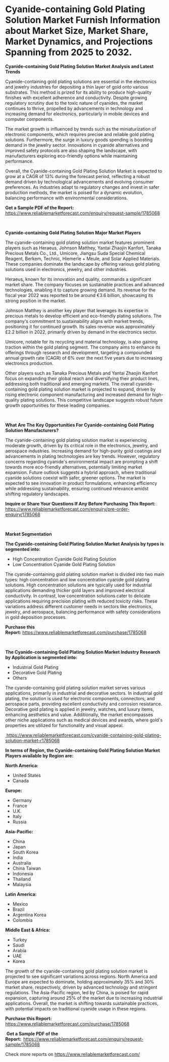 <p><h1>Cyanide-containing Gold Plating Solution Market Furnish Information about Market Size, Market Share, Market Dynamics, and Projections Spanning from 2025 to 2032.</h1></p><p><strong>Cyanide-containing Gold Plating Solution Market Analysis and Latest Trends</strong></p>
<p><p>Cyanide-containing gold plating solutions are essential in the electronics and jewelry industries for depositing a thin layer of gold onto various substrates. This method is prized for its ability to produce high-quality finishes with excellent adherence and conductivity. Despite growing regulatory scrutiny due to the toxic nature of cyanides, the market continues to thrive, propelled by advancements in technology and increasing demand for electronics, particularly in mobile devices and computer components.</p><p>The market growth is influenced by trends such as the miniaturization of electronic components, which requires precise and reliable gold plating solutions. Furthermore, the surge in luxury goods spending is boosting demand in the jewelry sector. Innovations in cyanide alternatives and improved safety protocols are also shaping the landscape, with manufacturers exploring eco-friendly options while maintaining performance.</p><p>Overall, the Cyanide-containing Gold Plating Solution Market is expected to grow at a CAGR of 13% during the forecast period, reflecting a robust demand driven by technological advancements and evolving consumer preferences. As industries adapt to regulatory changes and invest in safer production methods, the market is poised for a dynamic evolution, balancing performance with environmental considerations.</p></p>
<p><strong>Get a Sample PDF of the Report:&nbsp;</strong> <a href="https://www.reliablemarketforecast.com/enquiry/request-sample/1785068?utm_campaign=2603&utm_medium=2&utm_source=Github&utm_content=ia&utm_term=25032025&utm_id=cyanide-containing-gold-plating-solution">https://www.reliablemarketforecast.com/enquiry/request-sample/1785068</a></p>
<p>&nbsp;</p>
<p><strong>Cyanide-containing Gold Plating Solution Major Market Players</strong></p>
<p><p>The cyanide-containing gold plating solution market features prominent players such as Heraeus, Johnson Matthey, Yantai Zhaojin Kanfort, Tanaka Precious Metals Co., Ltd., Umicore, Jiangsu Suda Special Chemical Reagent, Berkem, Technic, Hiemerle + Meule, and Solar Applied Materials. These companies dominate the landscape by offering various gold plating solutions used in electronics, jewelry, and other industries.</p><p>Heraeus, known for its innovation and quality, commands a significant market share. The company focuses on sustainable practices and advanced technologies, enabling it to capture growing demand. Its revenue for the fiscal year 2022 was reported to be around €3.6 billion, showcasing its strong position in the market.</p><p>Johnson Matthey is another key player that leverages its expertise in precious metals to develop efficient and eco-friendly plating solutions. The company's commitment to sustainability aligns with market trends, positioning it for continued growth. Its sales revenue was approximately £2.2 billion in 2022, primarily driven by demand in the electronics sector.</p><p>Umicore, notable for its recycling and material technology, is also gaining traction within the gold plating segment. The company aims to enhance its offerings through research and development, targeting a compounded annual growth rate (CAGR) of 6% over the next five years due to increasing electronics production.</p><p>Other players such as Tanaka Precious Metals and Yantai Zhaojin Kanfort focus on expanding their global reach and diversifying their product lines, addressing both traditional and emerging markets. The overall cyanide-containing gold plating solution market is projected to expand, driven by rising electronic component manufacturing and increased demand for high-quality plating solutions. This competitive landscape suggests robust future growth opportunities for these leading companies.</p></p>
<p>&nbsp;</p>
<p><strong>What Are The Key Opportunities For Cyanide-containing Gold Plating Solution Manufacturers?</strong></p>
<p><p>The cyanide-containing gold plating solution market is experiencing moderate growth, driven by its critical role in the electronics, jewelry, and aerospace industries. Increasing demand for high-purity gold coatings and advancements in plating technologies are key trends. However, regulatory concerns regarding cyanide's environmental impact are prompting a shift towards more eco-friendly alternatives, potentially limiting market expansion. Future outlook suggests a hybrid approach, where traditional cyanide solutions coexist with safer, greener options. The market is expected to see innovation in product formulations, enhancing efficiency while addressing sustainability, ensuring continued relevance amidst shifting regulatory landscapes.</p></p>
<p><strong>Inquire or Share Your Questions If Any Before Purchasing This Report:</strong> <a href="https://www.reliablemarketforecast.com/enquiry/pre-order-enquiry/1785068?utm_campaign=2603&utm_medium=2&utm_source=Github&utm_content=ia&utm_term=25032025&utm_id=cyanide-containing-gold-plating-solution">https://www.reliablemarketforecast.com/enquiry/pre-order-enquiry/1785068</a></p>
<p>&nbsp;</p>
<p><strong>Market Segmentation</strong></p>
<p><strong>The Cyanide-containing Gold Plating Solution Market Analysis by types is segmented into:</strong></p>
<p><ul><li>High Concentration Cyanide Gold Plating Solution</li><li>Low Concentration Cyanide Gold Plating Solution</li></ul></p>
<p><p>The cyanide-containing gold plating solution market is divided into two main types: high concentration and low concentration cyanide gold plating solutions. High concentration solutions are typically used for industrial applications demanding thicker gold layers and improved electrical conductivity. In contrast, low concentration solutions cater to delicate applications requiring precision plating with reduced toxicity risks. These variations address different customer needs in sectors like electronics, jewelry, and aerospace, balancing performance with safety considerations in gold deposition processes.</p></p>
<p><strong>Purchase this Report:&nbsp;</strong><a href="https://www.reliablemarketforecast.com/purchase/1785068?utm_campaign=2603&utm_medium=2&utm_source=Github&utm_content=ia&utm_term=25032025&utm_id=cyanide-containing-gold-plating-solution">https://www.reliablemarketforecast.com/purchase/1785068</a></p>
<p>&nbsp;</p>
<p><strong>The Cyanide-containing Gold Plating Solution Market Industry Research by Application is segmented into:</strong></p>
<p><ul><li>Industrial Gold Plating</li><li>Decorative Gold Plating</li><li>Others</li></ul></p>
<p><p>The cyanide-containing gold plating solution market serves various applications, primarily in industrial and decorative sectors. In industrial gold plating, the solution is used for electronic components, connectors, and aerospace parts, providing excellent conductivity and corrosion resistance. Decorative gold plating is applied in jewelry, watches, and luxury items, enhancing aesthetics and value. Additionally, the market encompasses other niche applications such as medical devices and awards, where gold's properties are utilized for functionality and visual appeal.</p></p>
<p><a href="https://www.reliablemarketforecast.com/cyanide-containing-gold-plating-solution-market-r1785068?utm_campaign=2603&utm_medium=2&utm_source=Github&utm_content=ia&utm_term=25032025&utm_id=cyanide-containing-gold-plating-solution">&nbsp;https://www.reliablemarketforecast.com/cyanide-containing-gold-plating-solution-market-r1785068</a></p>
<p><strong>In terms of Region, the Cyanide-containing Gold Plating Solution Market Players available by Region are:</strong></p>
<p>
    <p> <strong> North America: </strong>
        <ul>
            <li>United States</li>
            <li>Canada</li>
        </ul>
        </p> 
    <p> <strong> Europe: </strong>
        <ul>
            <li>Germany</li>
            <li>France</li>
            <li>U.K.</li>
            <li>Italy</li>
            <li>Russia</li>
        </ul>
        </p> 
    <p> <strong> Asia-Pacific: </strong>
        <ul>
            <li>China</li>
            <li>Japan</li>
            <li>South Korea</li>
            <li>India</li>
            <li>Australia</li>
            <li>China Taiwan</li>
            <li>Indonesia</li>
            <li>Thailand</li>
            <li>Malaysia</li>
        </ul>
        </p> 
    <p> <strong> Latin America: </strong>
        <ul>
            <li>Mexico</li>
            <li>Brazil</li>
            <li>Argentina Korea</li>
            <li>Colombia</li>
        </ul>
        </p> 
    <p> <strong> Middle East & Africa: </strong>
        <ul>
            <li>Turkey</li>
            <li>Saudi</li>
            <li>Arabia</li>
            <li>UAE</li>
            <li>Korea</li>
        </ul>
    </p>
    </p>
<p><p>The growth of the cyanide-containing gold plating solution market is projected to see significant variations across regions. North America and Europe are expected to dominate, holding approximately 35% and 30% market share, respectively, driven by advanced technology and stringent regulations. The Asia-Pacific region, led by China, is poised for rapid expansion, capturing around 25% of the market due to increasing industrial applications. Overall, the market is shifting towards sustainable practices, with potential impacts on traditional cyanide usage in these regions.</p></p>
<p><strong>Purchase this Report: </strong><a href="https://www.reliablemarketforecast.com/purchase/1785068?utm_campaign=2603&utm_medium=2&utm_source=Github&utm_content=ia&utm_term=25032025&utm_id=cyanide-containing-gold-plating-solution">https://www.reliablemarketforecast.com/purchase/1785068</a></p>
<p>&nbsp;<strong>Get a Sample PDF of the Report:&nbsp;&nbsp;</strong><a href="https://www.reliablemarketforecast.com/enquiry/request-sample/1785068?utm_campaign=2603&utm_medium=2&utm_source=Github&utm_content=ia&utm_term=25032025&utm_id=cyanide-containing-gold-plating-solution">https://www.reliablemarketforecast.com/enquiry/request-sample/1785068</a></p>
<p><strong></strong></p>
<p>Check more reports on <a href="https://www.reliablemarketforecast.com/?utm_campaign=2603&utm_medium=2&utm_source=Github&utm_content=ia&utm_term=25032025&utm_id=cyanide-containing-gold-plating-solution">https://www.reliablemarketforecast.com/</a></p>